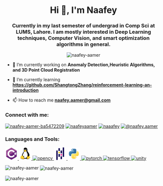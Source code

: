 <h1 align="center">Hi 👋, I'm Naafey</h1>
<h3 align="center">Currently in my last semester of undergrad in Comp Sci at LUMS, Lahore. I am mostly interested in Deep Learning techniques, Computer Vision, and smart optimization algorithms in general.</h3>


<p align="center"> <img src="https://komarev.com/ghpvc/?username=naafey-aamer&label=Profile%20views&color=0e75b6&style=flat" alt="naafey-aamer" /> </p>


- 🔭 I’m currently working on **Anomaly Detection,Heuristic Algorithms, and 3D Point Cloud Registration**

- 🌱 I’m currently learning **https://github.com/ShangtongZhang/reinforcement-learning-an-introduction**

- 📫 How to reach me **naafey.aamer@gmail.com**

<h3 align="left">Connect with me:</h3>
<p align="left">
<a href="https://linkedin.com/in/naafey-aamer-ba5472209" target="blank"><img align="center" src="https://raw.githubusercontent.com/rahuldkjain/github-profile-readme-generator/master/src/images/icons/Social/linked-in-alt.svg" alt="naafey-aamer-ba5472209" height="30" width="40" /></a>
<a href="https://kaggle.com/naafeyaamer" target="blank"><img align="center" src="https://raw.githubusercontent.com/rahuldkjain/github-profile-readme-generator/master/src/images/icons/Social/kaggle.svg" alt="naafeyaamer" height="30" width="40" /></a>
<a href="https://instagram.com/naaafey" target="blank"><img align="center" src="https://raw.githubusercontent.com/rahuldkjain/github-profile-readme-generator/master/src/images/icons/Social/instagram.svg" alt="naaafey" height="30" width="40" /></a>
<a href="https://medium.com/@naafey.aamer" target="blank"><img align="center" src="https://raw.githubusercontent.com/rahuldkjain/github-profile-readme-generator/master/src/images/icons/Social/medium.svg" alt="@naafey.aamer" height="30" width="40" /></a>
</p>

<h3 align="left">Languages and Tools:</h3>
<p align="left"> <a href="https://www.w3schools.com/cs/" target="_blank" rel="noreferrer"> <img src="https://raw.githubusercontent.com/devicons/devicon/master/icons/csharp/csharp-original.svg" alt="csharp" width="40" height="40"/> </a> <a href="https://www.linux.org/" target="_blank" rel="noreferrer"> <img src="https://raw.githubusercontent.com/devicons/devicon/master/icons/linux/linux-original.svg" alt="linux" width="40" height="40"/> </a> <a href="https://opencv.org/" target="_blank" rel="noreferrer"> <img src="https://www.vectorlogo.zone/logos/opencv/opencv-icon.svg" alt="opencv" width="40" height="40"/> </a> <a href="https://pandas.pydata.org/" target="_blank" rel="noreferrer"> <img src="https://raw.githubusercontent.com/devicons/devicon/2ae2a900d2f041da66e950e4d48052658d850630/icons/pandas/pandas-original.svg" alt="pandas" width="40" height="40"/> </a> <a href="https://www.python.org" target="_blank" rel="noreferrer"> <img src="https://raw.githubusercontent.com/devicons/devicon/master/icons/python/python-original.svg" alt="python" width="40" height="40"/> </a> <a href="https://pytorch.org/" target="_blank" rel="noreferrer"> <img src="https://www.vectorlogo.zone/logos/pytorch/pytorch-icon.svg" alt="pytorch" width="40" height="40"/> </a> <a href="https://www.tensorflow.org" target="_blank" rel="noreferrer"> <img src="https://www.vectorlogo.zone/logos/tensorflow/tensorflow-icon.svg" alt="tensorflow" width="40" height="40"/> </a> <a href="https://unity.com/" target="_blank" rel="noreferrer"> <img src="https://www.vectorlogo.zone/logos/unity3d/unity3d-icon.svg" alt="unity" width="40" height="40"/> </a> </p>

<p><img align="left" src="https://github-readme-stats.vercel.app/api/top-langs?username=naafey-aamer&show_icons=true&locale=en&layout=compact" alt="naafey-aamer" /></p>

<p>&nbsp;<img align="center" src="https://github-readme-stats.vercel.app/api?username=naafey-aamer&show_icons=true&locale=en" alt="naafey-aamer" /></p>

<p><img align="center" src="https://github-readme-streak-stats.herokuapp.com/?user=naafey-aamer&" alt="naafey-aamer" /></p>

